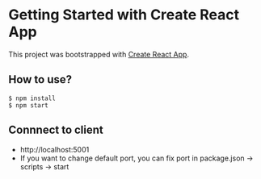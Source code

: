 # Getting Started with Create React App

This project was bootstrapped with [Create React App](https://github.com/facebook/create-react-app).

## How to use?
```
$ npm install
$ npm start
```

## Connnect to client
- http://localhost:5001
- If you want to change default port, you can fix port in package.json -> scripts -> start